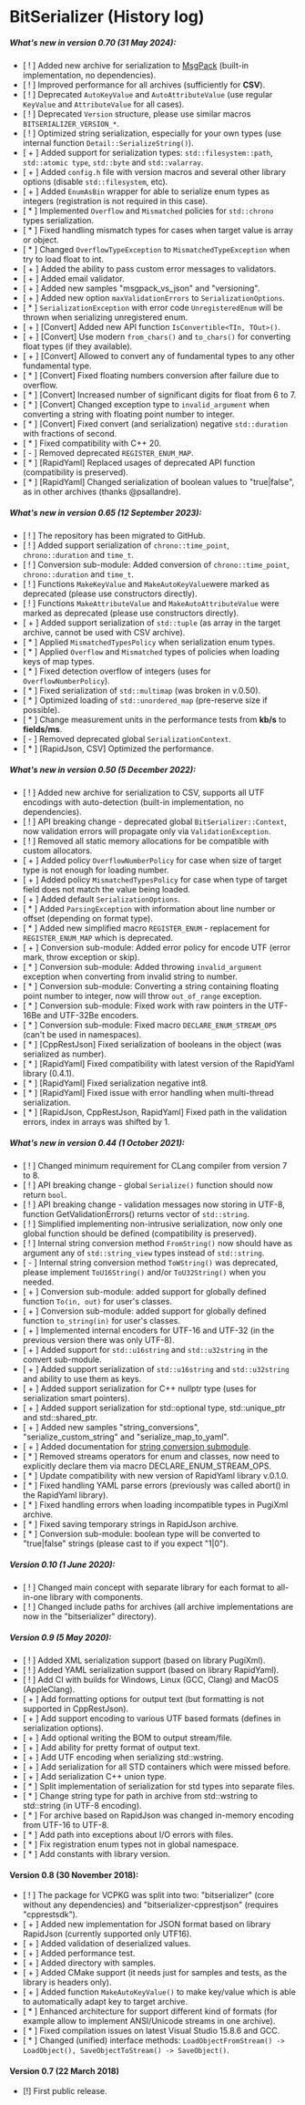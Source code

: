 # BitSerializer (History log)

##### What's new in version 0.70 (31 May 2024):

- [ ! ] Added new archive for serialization to [MsgPack](docs/bitserializer_msgpack.md) (built-in implementation, no dependencies).
- [ ! ] Improved performance for all archives (sufficiently for **CSV**).
- [ ! ] Deprecated `AutoKeyValue` and `AutoAttributeValue` (use regular `KeyValue` and `AttributeValue` for all cases).
- [ ! ] Deprecated `Version` structure, please use similar macros `BITSERIALIZER_VERSION_*`.
- [ ! ] Optimized string serialization, especially for your own types (use internal function `Detail::SerializeString()`).
- [ + ] Added support for serialization types: `std::filesystem::path`, `std::atomic type`, `std::byte` and `std::valarray`.
- [ + ] Added `config.h` file with version macros and several other library options (disable `std::filesystem`, etc).
- [ + ] Added `EnumAsBin` wrapper for able to serialize enum types as integers (registration is not required in this case).
- [ * ] Implemented `Overflow` and `Mismatched` policies for `std::chrono` types serialization.
- [ * ] Fixed handling mismatch types for cases when target value is array or object.
- [ * ] Changed `OverflowTypeException` to `MismatchedTypeException` when try to load float to int.
- [ + ] Added the ability to pass custom error messages to validators.
- [ + ] Added email validator.
- [ + ] Added new samples "msgpack_vs_json" and "versioning".
- [ + ] Added new option `maxValidationErrors` to `SerializationOptions`.
- [ * ] `SerializationException` with error code `UnregisteredEnum` will be thrown when serializing unregistered enum.
- [ + ] [Convert] Added new API function `IsConvertible<TIn, TOut>()`.
- [ + ] [Convert] Use modern `from_chars()` and `to_chars()` for converting float types (if they available).
- [ + ] [Convert] Allowed to convert any of fundamental types to any other fundamental type.
- [ * ] [Convert] Fixed floating numbers conversion after failure due to overflow.
- [ * ] [Convert] Increased number of significant digits for float from 6 to 7.
- [ * ] [Convert] Changed exception type to `invalid_argument` when converting a string with floating point number to integer.
- [ * ] [Convert] Fixed convert (and serialization) negative `std::duration` with fractions of second.
- [ * ] Fixed compatibility with C++ 20.
- [ - ] Removed deprecated `REGISTER_ENUM_MAP`.
- [ * ] [RapidYaml] Replaced usages of deprecated API function (compatibility is preserved).
- [ * ] [RapidYaml] Changed serialization of boolean values to "true|false", as in other archives (thanks @psallandre).

##### What's new in version 0.65 (12 September 2023):

- [ ! ] The repository has been migrated to GitHub.
- [ ! ] Added support serialization of `chrono::time_point`, `chrono::duration` and `time_t`.
- [ ! ] Conversion sub-module: Added conversion of `chrono::time_point`,  `chrono::duration` and `time_t`.
- [ ! ] Functions `MakeKeyValue` and `MakeAutoKeyValue`were marked as deprecated (please use constructors directly).
- [ ! ] Functions `MakeAttributeValue` and `MakeAutoAttributeValue` were marked as deprecated (please use constructors directly).
- [ + ] Added support serialization of `std::tuple` (as array in the target archive, cannot be used with CSV archive).
- [ * ] Applied `MismatchedTypesPolicy` when serialization enum types.
- [ * ] Applied `Overflow` and `Mismatched` types of policies when loading keys of map types.
- [ * ] Fixed detection overflow of integers (uses for `OverflowNumberPolicy`).
- [ * ] Fixed serialization of `std::multimap` (was broken in v.0.50).
- [ * ] Optimized loading of `std::unordered_map` (pre-reserve size if possible).
- [ * ] Change measurement units in the performance tests from **kb/s** to **fields/ms**.
- [ - ] Removed deprecated global `SerializationContext`.
- [ * ] [RapidJson, CSV] Optimized the performance.

##### What's new in version 0.50 (5 December 2022):

- [ ! ] Added new archive for serialization to CSV, supports all UTF encodings with auto-detection (built-in implementation, no dependencies).
- [ ! ] API breaking change - deprecated global `BitSerializer::Context`, now validation errors will propagate only via `ValidationException`.
- [ ! ] Removed all static memory allocations for be compatible with custom allocators.
- [ + ] Added policy `OverflowNumberPolicy` for case when size of target type is not enough for loading number.
- [ + ] Added policy `MismatchedTypesPolicy` for case when type of target field does not match the value being loaded.
- [ + ] Added default `SerializationOptions`.
- [ * ] Added `ParsingException` with information about line number or offset (depending on format type).
- [ * ] Added new simplified macro `REGISTER_ENUM` - replacement for `REGISTER_ENUM_MAP` which is deprecated.
- [ + ] Conversion sub-module: Added error policy for encode UTF (error mark, throw exception or skip).
- [ * ] Conversion sub-module: Added throwing `invalid_argument` exception when converting from invalid string to number.
- [ * ] Conversion sub-module: Converting a string containing floating point number to integer, now will throw `out_of_range` exception.
- [ * ] Conversion sub-module: Fixed work with raw pointers in the UTF-16Be and UTF-32Be encoders.
- [ * ] Conversion sub-module: Fixed macro `DECLARE_ENUM_STREAM_OPS` (can't be used in namespaces).
- [ * ] [CppRestJson] Fixed serialization of booleans in the object (was serialized as number).
- [ * ] [RapidYaml] Fixed compatibility with latest version of the RapidYaml library (0.4.1).
- [ * ] [RapidYaml] Fixed serialization negative int8.
- [ * ] [RapidYaml] Fixed issue with error handling when multi-thread serialization.
- [ * ] [RapidJson, CppRestJson, RapidYaml] Fixed path in the validation errors, index in arrays was shifted by 1.

##### What's new in version 0.44 (1 October 2021):

- [ ! ] Changed minimum requirement for CLang compiler from version 7 to 8.
- [ ! ] API breaking change - global `Serialize()` function should now return `bool`.
- [ ! ] API breaking change - validation messages now storing in UTF-8, function GetValidationErrors() returns vector of `std::string`.
- [ ! ] Simplified implementing non-intrusive serialization, now only one global function should be defined (compatibility is preserved).
- [ ! ] Internal string conversion method `FromString()` now should have as argument any of `std::string_view` types instead of `std::string`.
- [ - ] Internal string conversion method `ToWString()` was deprecated, please implement `ToU16String()` and/or `ToU32String()` when you needed.
- [ + ] Conversion sub-module: added support for globally defined function `To(in, out)` for user's classes.
- [ + ] Conversion sub-module: added support for globally defined function `to_string(in)` for user's classes.
- [ + ] Implemented internal encoders for UTF-16 and UTF-32 (in the previous version there was only UTF-8).
- [ + ] Added support for `std::u16string` and `std::u32string` in the convert sub-module.
- [ + ] Added support serialization of `std::u16string` and `std::u32string` and ability to use them as keys.
- [ + ] Added support serialization for C++ nullptr type (uses for serialization smart pointers).
- [ + ] Added support serialization for std::optional type, std::unique_ptr and std::shared_ptr.
- [ + ] Added new samples "string_conversions", "serialize_custom_string" and "serialize_map_to_yaml".
- [ + ] Added documentation for [string conversion submodule](docs/bitserializer_convert.md).
- [ * ] Removed streams operators for enum and classes, now need to explicitly declare them via macro DECLARE_ENUM_STREAM_OPS.
- [ * ] Update compatibility with new version of RapidYaml library v.0.1.0.
- [ * ] Fixed handling YAML parse errors (previously was called abort() in the RapidYaml library).
- [ * ] Fixed handling errors when loading incompatible types in PugiXml archive.
- [ * ] Fixed saving temporary strings in RapidJson archive.
- [ * ] Conversion sub-module: boolean type will be converted to "true|false" strings (please cast to <int> if you expect "1|0").

##### Version 0.10 (1 June 2020):

- [ ! ] Changed main concept with separate library for each format to all-in-one library with components.
- [ ! ] Changed include paths for archives (all archive implementations are now in the "bitserializer" directory).

##### Version 0.9 (5 May 2020):
- [ ! ] Added XML serialization support (based on library PugiXml).
- [ ! ] Added YAML serialization support (based on library RapidYaml).
- [ ! ] Add CI with builds for Windows, Linux (GCC, Clang) and MacOS (AppleClang).
- [ + ] Add formatting options for output text (but formatting is not supported in CppRestJson).
- [ + ] Add support encoding to various UTF based formats (defines in serialization options).
- [ + ] Add optional writing the BOM to output stream/file.
- [ + ] Add ability for pretty format of output text.
- [ + ] Add UTF encoding when serializing std::wstring.
- [ + ] Add serialization for all STD containers which were missed before.
- [ + ] Add serialization C++ union type.
- [ \* ] Split implementation of serialization for std types into separate files.
- [ \* ] Change string type for path in archive from std::wstring to std::string (in UTF-8 encoding).
- [ \* ] For archive based on RapidJson was changed in-memory encoding from UTF-16 to UTF-8.
- [ \* ] Add path into exceptions about I/O errors with files.
- [ \* ] Fix registration enum types not in global namespace.
- [ \* ] Add constants with library version.

#### Version 0.8 (30 November 2018):
- [ ! ] The package for VCPKG was split into two: "bitserializer" (core without any dependencies) and "bitserializer-cpprestjson" (requires "cpprestsdk").
- [ + ] Added new implementation for JSON format based on library RapidJson (currently supported only UTF16).
- [ + ] Added validation of deserialized values.
- [ + ] Added performance test.
- [ + ] Added directory with samples.
- [ + ] Added CMake support (it needs just for samples and tests, as the library is headers only).
- [ + ] Added function `MakeAutoKeyValue()` to make key/value which is able to automatically adapt key to target archive.
- [ \* ] Enhanced architecture for support different kind of formats (for example allow to implement ANSI/Unicode streams in one archive).
- [ \* ] Fixed compilation issues on latest Visual Studio 15.8.6 and GCC.
- [ \* ] Changed (unified) interface methods: `LoadObjectFromStream() -> LoadObject(), SaveObjectToStream() -> SaveObject()`.

#### Version 0.7 (22 March 2018)
- [!] First public release.
